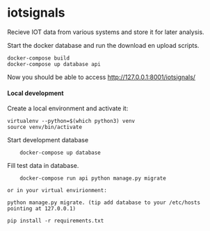 # iotsignals
Recieve IOT data from various systems and store it for later analysis.


Start the docker database and run the download en upload scripts.
```
docker-compose build
docker-compose up database api
```

Now you should be able to access http://127.0.0.1:8001/iotsignals/


#### Local development ####

Create a local environment and activate it:
```
virtualenv --python=$(which python3) venv
source venv/bin/activate
```

Start development database


```
	docker-compose up database
```

Fill test data in database.

        docker-compose run api python manage.py migrate

	or in your virtual envirionment:

	python manage.py migrate. (tip add database to your /etc/hosts pointing at 127.0.0.1)
```
pip install -r requirements.txt
```
